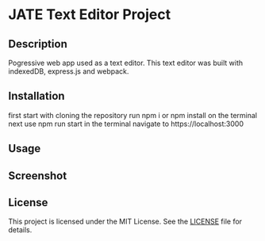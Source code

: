 # JATE Text Editor Project

## Description

Pogressive web app used as a text editor. This text editor was built with indexedDB, express.js and webpack. 

## Installation
first start with cloning the repository
run npm i or npm install on the terminal 
next use npm run start in the terminal
navigate to https://localhost:3000

## Usage


## Screenshot


## License
This project is licensed under the MIT License. See the [LICENSE](LICENSE) file for details.